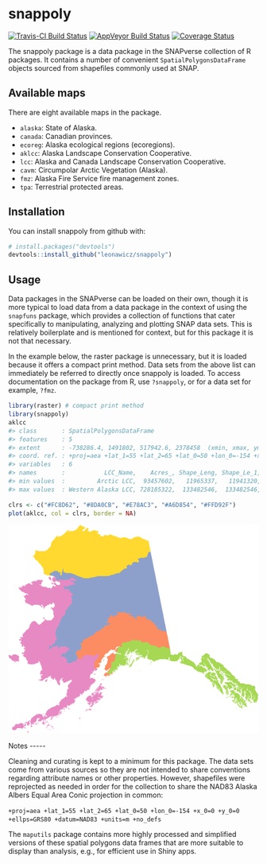 
<!-- README.md is generated from README.Rmd. Please edit that file -->
snappoly
========

[![Travis-CI Build Status](https://travis-ci.org/leonawicz/snappoly.svg?branch=master)](https://travis-ci.org/leonawicz/snappoly) [![AppVeyor Build Status](https://ci.appveyor.com/api/projects/status/github/leonawicz/snappoly?branch=master&svg=true)](https://ci.appveyor.com/project/leonawicz/snappoly) [![Coverage Status](https://img.shields.io/codecov/c/github/leonawicz/snappoly/master.svg)](https://codecov.io/github/leonawicz/snappoly?branch=master)

The snappoly package is a data package in the SNAPverse collection of R packages. It contains a number of convenient `SpatialPolygonsDataFrame` objects sourced from shapefiles commonly used at SNAP.

Available maps
--------------

There are eight available maps in the package.

-   `alaska`: State of Alaska.
-   `canada`: Canadian provinces.
-   `ecoreg`: Alaska ecological regions (ecoregions).
-   `aklcc`: Alaska Landscape Conservation Cooperative.
-   `lcc`: Alaska and Canada Landscape Conservation Cooperative.
-   `cavm`: Circumpolar Arctic Vegetation (Alaska).
-   `fmz`: Alaska Fire Service fire management zones.
-   `tpa`: Terrestrial protected areas.

Installation
------------

You can install snappoly from github with:

``` r
# install.packages("devtools")
devtools::install_github("leonawicz/snappoly")
```

Usage
-----

Data packages in the SNAPverse can be loaded on their own, though it is more typical to load data from a data package in the context of using the `snapfuns` package, which provides a collection of functions that cater specifically to manipulating, analyzing and plotting SNAP data sets. This is relatively boilerplate and is mentioned for context, but for this package it is not that necessary.

In the example below, the raster package is unnecessary, but it is loaded because it offers a compact print method. Data sets from the above list can immediately be referred to directly once snappoly is loaded. To access documentation on the package from R, use `?snappoly`, or for a data set for example, `?fmz`.

``` r
library(raster) # compact print method
library(snappoly)
aklcc
#> class       : SpatialPolygonsDataFrame 
#> features    : 5 
#> extent      : -738286.4, 1491802, 517942.6, 2378458  (xmin, xmax, ymin, ymax)
#> coord. ref. : +proj=aea +lat_1=55 +lat_2=65 +lat_0=50 +lon_0=-154 +x_0=0 +y_0=0 +datum=NAD83 +units=m +no_defs +ellps=GRS80 +towgs84=0,0,0 
#> variables   : 6
#> names       :           LCC_Name,    Acres_, Shape_Leng, Shape_Le_1,   Shape_Area, Unit.ID 
#> min values  :         Arctic LCC,  93457602,   11965337,   11941320, 1.353159e+12,       1 
#> max values  : Western Alaska LCC, 728185322,  133482546,  133482546, 3.782110e+11,       5
```

``` r
clrs <- c("#FC8D62", "#8DA0CB", "#E78AC3", "#A6D854", "#FFD92F")
plot(aklcc, col = clrs, border = NA)
```

<p style="text-align:center;">
<img src="man/figures/README-example-1.png">
</p>
Notes
-----

Cleaning and curating is kept to a minimum for this package. The data sets come from various sources so they are not intended to share conventions regarding attribute names or other properties. However, shapefiles were reprojected as needed in order for the collection to share the NAD83 Alaska Albers Equal Area Conic projection in common:

`+proj=aea +lat_1=55 +lat_2=65 +lat_0=50 +lon_0=-154 +x_0=0 +y_0=0 +ellps=GRS80 +datum=NAD83 +units=m +no_defs`

The `maputils` package contains more highly processed and simplified versions of these spatial polygons data frames that are more suitable to display than analysis, e.g., for efficient use in Shiny apps.
